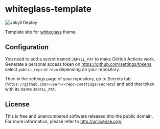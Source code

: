 # whiteglass-template

![Jekyll Deploy](https://github.com/yous/whiteglass-template/workflows/Jekyll%20Deploy/badge.svg)

Template site for [whiteglass](https://github.com/yous/whiteglass) theme.

## Configuration

You need to add a secret named `JEKYLL_PAT` to make GitHub Actions work.
Generate a personal access token on <https://github.com/settings/tokens>, select
`public_repo` or `repo` depending on your repository.

Then in the settings page of your repository, go to Secrets tab
(`https://github.com/<user>/<repo>/settings/secrets`) and add that token with
its name `JEKYLL_PAT`.

## License

This is free and unencumbered software released into the public domain. For more
information, please refer to <http://unlicense.org/>.
